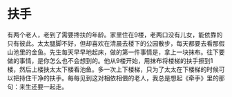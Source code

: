 # 扶手

有两个老人，老到了需要搀扶的年龄。家里住在9楼，老两口没有儿女，能依靠的只有彼此。太太腿脚不好，但却喜欢在清晨去楼下的公园散步，每天都要去看那假山池里的金鱼。先生每天早早地起床，做的第一件事情是，拿上一块抹布。往下要做的事情，是你怎么也不会想到的。他从9楼开始，用抹布将楼梯的扶手擦到1楼，然后上楼扶太太下楼看池鱼。多一次上下楼梯，只为了太太在下楼梯的时候可以把持住干净的扶手。每每见到这对相依相偎的老人，我总是想起《牵手》里的那句：来生还要一起走。
